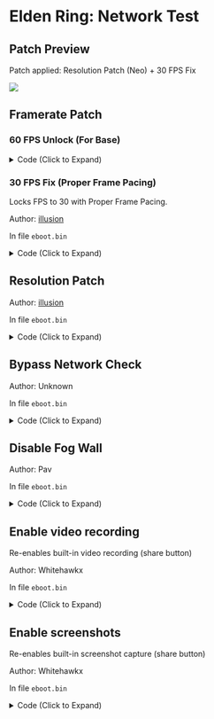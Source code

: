 # Elden Ring: Network Test

## Patch Preview

Patch applied: Resolution Patch (Neo) + 30 FPS Fix

![](https://storage.googleapis.com/assets-illusion0001/images/patches/preview/EldenRingPatches/EldenRingNeoPreview.png)

## Framerate Patch

### 60 FPS Unlock (For Base)

<details>
<summary>Code (Click to Expand)</summary>

```
# Flipmode
0x1BF6627 95

# VFR
0x1BF6795 48 E9 5B 00 00 00
```

</details>

### 30 FPS Fix (Proper Frame Pacing)

Locks FPS to 30 with Proper Frame Pacing.

Author: [illusion](https://github.com/illusion0001)

In file `eboot.bin`

<details>
<summary>Code (Click to Expand)</summary>

```
# Flipmode (Base Only)
0x1BF6627 95

# Call
0x2D42FF0 E8 0F D5 39 00
# Main code
0x30E0503 00 BF 00 01 11 4E BE 01 00 00 00 E8 ED F8 D8 FF C3
```

</details>

## Resolution Patch

Author: [illusion](https://github.com/illusion0001)

In file `eboot.bin`

<details>
<summary>Code (Click to Expand)</summary>

```
# Base
0x3C68B8C 00 05 00 00 D0 02 00 00

# Neo
0x1BE505F 80 07 00 00
0x1BE5069 38 04 00 00
```

</details>

## Bypass Network Check

Author: Unknown

In file `eboot.bin`

<details>
<summary>Code (Click to Expand)</summary>

```
0x015724A0 90 90 90 90 90 90
0x015725AC 90 90 90 90 90 90
0x015724B1 E9 EF 00 00 00 90
```

</details>

## Disable Fog Wall

Author: Pav

In file `eboot.bin`

<details>
<summary>Code (Click to Expand)</summary>

```
0x013BBC33 90 90 90 90 90
```

</details>

## Enable video recording

Re-enables built-in video recording (share button)

Author: Whitehawkx

In file `eboot.bin`

<details>
<summary>Code (Click to Expand)</summary>

```
0x01BFF78E 90 90 90 90 90
```

</details>

## Enable screenshots

Re-enables built-in screenshot capture (share button)

Author: Whitehawkx

In file `eboot.bin`

<details>
<summary>Code (Click to Expand)</summary>

```
0x01BFF7AC 90 90 90 90 90
```

</details>

